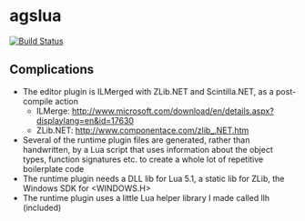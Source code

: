 # agslua

[![Build Status](https://dev.azure.com/ericoporto/agslua/_apis/build/status/ericoporto.agslua?branchName=master)](https://dev.azure.com/ericoporto/agslua/_build/latest?definitionId=10&branchName=master)

## Complications

- The editor plugin is ILMerged with ZLib.NET and Scintilla.NET, as a post-compile action
	- ILMerge: http://www.microsoft.com/download/en/details.aspx?displaylang=en&id=17630
	- ZLib.NET: http://www.componentace.com/zlib_.NET.htm
- Several of the runtime plugin files are generated, rather than handwritten, by a Lua script that uses information about the object types, function signatures etc. to create a whole lot of repetitive boilerplate code
- The runtime plugin needs a DLL lib for Lua 5.1, a static lib for ZLib, the Windows SDK for <WINDOWS.H>
- The runtime plugin uses a little Lua helper library I made called llh (included)
